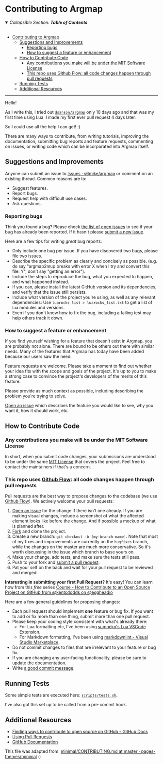 # Contributing to Argmap

<details open>
<summary>
<em>Collapsible Section: <strong>Table of Contents</strong></em>
</summary>
<br />
<!-- TOC -->

- [Contributing to Argmap](#contributing-to-argmap)
  - [Suggestions and Improvements](#suggestions-and-improvements)
    - [Reporting bugs](#reporting-bugs)
    - [How to suggest a feature or enhancement](#how-to-suggest-a-feature-or-enhancement)
  - [How to Contribute Code](#how-to-contribute-code)
    - [Any contributions you make will be under the MIT Software License](#any-contributions-you-make-will-be-under-the-mit-software-license)
    - [This repo uses Github Flow: all code changes happen through pull requests](#this-repo-uses-github-flow-all-code-changes-happen-through-pull-requests)
  - [Running Tests](#running-tests)
  - [Additional Resources](#additional-resources)

<!-- /TOC -->
-----------
</details>

Hello!

As I write this, I tried out [`dsanson/argmap`](https://github.com/dsanson/argmap) only 10 days ago and that was my first time using Lua. I made my first ever pull request 4 days later.

So I could use all the help I can get! :)

There are many ways to contribute, from writing tutorials, improving the documentation, submitting bug reports and feature requests, commenting on issues, or writing code which can be incorporated into Argmap itself.

## Suggestions and Improvements

Anyone can submit an issue to [Issues · s6mike/argmap](https://github.com/s6mike/argmap/issues) or comment on an existing thread. Common reasons are to:

- Suggest features.
- Report bugs.
- Request help with difficult use cases.
- Ask questions.

### Reporting bugs

Think you found a bug? Please check [the list of open issues](https://github.com/s6mike/argmap/issues) to see if your bug has already been reported. If it hasn't please [submit a new issue](https://github.com/s6mike/argmap/issues/new).

Here are a few tips for writing *great* bug reports:

- Only include one bug per issue. If you have discovered two bugs, please file two issues.
- Describe the specific problem as clearly and concisely as possible. (e.g. do say "argmap2mup breaks with error X when I try and convert this file: Y", don't say "getting an error").
- Include the steps to reproduce the bug, what you expected to happen, and what happened instead.
- If you can, please install the latest GitHub version and its dependencies, and verify that the issue still persists.
- Include what version of the project you're using, as well as any relevant dependencies: Use `luarocks list > luarocks_list.txt` to get a list of lua modules and versions.
- Even if you don't know how to fix the bug, including a failing test may help others track it down.

### How to suggest a feature or enhancement

If you find yourself wishing for a feature that doesn't exist in Argmap, you are probably not alone. There are bound to be others out there with similar needs. Many of the features that Argmap has today have been added because our users saw the need.

Feature requests are welcome. Please take a moment to find out whether your idea fits with the scope and goals of the project. It's up to you to make a strong case to convince the project's developers of the merits of this feature.

Please provide as much context as possible, including describing the problem you're trying to solve.

[Open an issue](https://github.com/s6mike/argmap/issues/new) which describes the feature you would like to see, why you want it, how it should work, etc.

## How to Contribute Code

### Any contributions you make will be under the MIT Software License

In short, when you submit code changes, your submissions are understood to be under the same [MIT License](LICENSE) that covers the project. Feel free to contact the maintainers if that's a concern.

### This repo uses [Github Flow](https://guides.github.com/introduction/flow/index.html): all code changes happen through pull requests

Pull requests are the best way to propose changes to the codebase (we use [Github Flow](https://guides.github.com/introduction/flow/index.html)). We actively welcome your pull requests:

1. [Open an issue](https://github.com/s6mike/argmap/issues/new) for the change if there isn't one already. If you are making visual changes, include a screenshot of what the affected element looks like before the change. And if possible a mockup of what is planned after.
2. [Fork](https://github.com/s6mike/argmap/fork) and clone the project.
3. Create a new branch: `git checkout -b [my-branch-name]`. Note that most of my fixes and improvements are currently on the `bugfixes` branch, while the changes on the master are much more conservative. So it's worth discussing in the issue which branch to base yours on.
4. Make your change, add tests, and make sure the tests still pass.
5. Push to your fork and [submit a pull request](https://github.com/s6mike/argmap/pulls).
6. Pat your self on the back and wait for your pull request to be reviewed and merged.

**Interesting in submitting your first Pull Request?** It's easy! You can learn how from this *free* series [Course - How to Contribute to an Open Source Project on GitHub from @kentcdodds on @eggheadio](https://app.egghead.io/playlists/how-to-contribute-to-an-open-source-project-on-github)

Here are a few general guidelines for proposing changes:

- Each pull request should implement **one** feature or bug fix. If you want to add or fix more than one thing, submit more than one pull request.
- Please keep your coding style consistent with what's already there:
  - For Lua formatting etc, I've been using [sumneko's Lua VSCode Extension](https://marketplace.visualstudio.com/items?itemName=sumneko.lua).
  - For Markdown formatting, I've been using [markdownlint - Visual Studio Marketplace](https://marketplace.visualstudio.com/items?itemName=DavidAnson.vscode-markdownlint).
- Do not commit changes to files that are irrelevant to your feature or bug fix.
- If you are changing any user-facing functionality, please be sure to update the documentation.
- Write [a good commit message](http://tbaggery.com/2008/04/19/a-note-about-git-commit-messages.html).

## Running Tests

Some simple tests are executed here: [`scripts/tests.sh`](scripts/tests.sh).

I've also got this set up to be called from a pre-commit hook.

## Additional Resources

- [Finding ways to contribute to open source on GitHub - GitHub Docs](https://docs.github.com/en/get-started/exploring-projects-on-github/finding-ways-to-contribute-to-open-source-on-github)
- [Using Pull Requests](https://help.github.com/articles/using-pull-requests/)
- [GitHub Documentation](https://docs.github.com/en)

This file was adapted from: [minimal/CONTRIBUTING.md at master · pages-themes/minimal](https://github.com/pages-themes/minimal/blob/master/docs/CONTRIBUTING.md) :)
